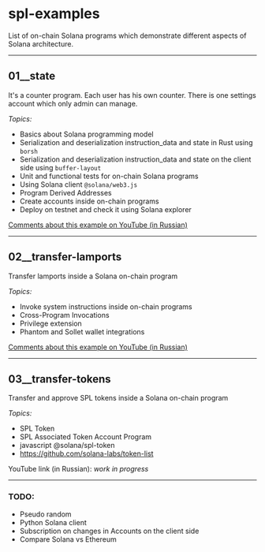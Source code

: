 # spl-examples
List of on-chain Solana programs which demonstrate different aspects of Solana architecture.

----

## 01__state
It's a counter program. Each user has his own counter. There is one settings account which only admin can manage.

*Topics:*
- Basics about Solana programming model   
- Serialization and deserialization instruction_data and state in Rust using `borsh`
- Serialization and deserialization instruction_data and state on the client side using `buffer-layout`
- Unit and functional tests for on-chain Solana programs
- Using Solana client `@solana/web3.js`
- Program Derived Addresses
- Create accounts inside on-chain programs
- Deploy on testnet and check it using Solana explorer

[Comments about this example on YouTube (in Russian)](https://www.youtube.com/watch?v=uUfhqHBoQpU)  

---

## 02__transfer-lamports
Transfer lamports inside a Solana on-chain program

_Topics:_
- Invoke system instructions inside on-chain programs
- Cross-Program Invocations
- Privilege extension
- Phantom and Sollet wallet integrations

[Comments about this example on YouTube (in Russian)](https://www.youtube.com/watch?v=sl8zY6bturs)  

---

## 03__transfer-tokens
Transfer and approve SPL tokens inside a Solana on-chain program

*Topics:*
- SPL Token
- SPL Associated Token Account Program
- javascript @solana/spl-token
- https://github.com/solana-labs/token-list

YouTube link (in Russian): *work in progress*

---


### TODO:
- Pseudo random
- Python Solana client
- Subscription on changes in Accounts on the client side    
- Compare Solana vs Ethereum